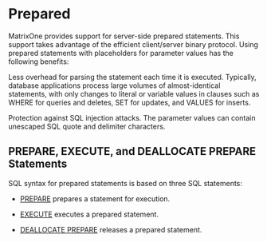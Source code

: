 # Prepared

MatrixOne provides support for server-side prepared statements. This support takes advantage of the efficient client/server binary protocol. Using prepared statements with placeholders for parameter values has the following benefits:

Less overhead for parsing the statement each time it is executed. Typically, database applications process large volumes of almost-identical statements, with only changes to literal or variable values in clauses such as WHERE for queries and deletes, SET for updates, and VALUES for inserts.

Protection against SQL injection attacks. The parameter values can contain unescaped SQL quote and delimiter characters.

## PREPARE, EXECUTE, and DEALLOCATE PREPARE Statements

SQL syntax for prepared statements is based on three SQL statements:

- [PREPARE](../../../Reference/SQL-Reference/Other/Prepared-Statements/prepare.md) prepares a statement for execution.

- [EXECUTE](../../../Reference/SQL-Reference/Other/Prepared-Statements/execute.md) executes a prepared statement.

- [DEALLOCATE PREPARE](../../../Reference/SQL-Reference/Other/Prepared-Statements/deallocate.md) releases a prepared statement.
